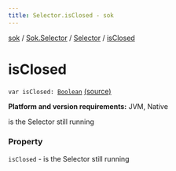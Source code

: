 ```yaml
---
title: Selector.isClosed - sok
---
```


[sok](../../index.html) / [Sok.Selector](../index.html) / [Selector](index.html) / [isClosed](./is-closed.html)

# isClosed

`var isClosed: `[`Boolean`](https://kotlinlang.org/api/latest/jvm/stdlib/kotlin/-boolean/index.html) [(source)](https://github.com/SeekDaSky/Sok/tree/master/jvm/sok-jvm/src/Sok/Selector/Selector.kt#L74)

**Platform and version requirements:** JVM, Native

is the Selector still running

### Property

`isClosed` - is the Selector still running